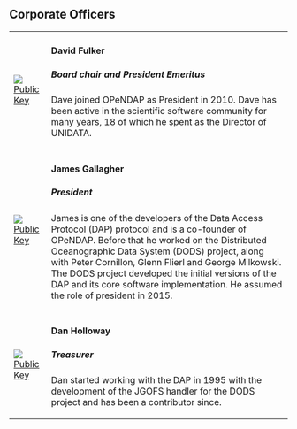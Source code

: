 ## Corporate Officers

<table>
    <tr>
        <td>
            <img src="../../../assets/images/fulker.jpg" />
            <a href="https://www.opendap.org/pub/keys/dfulker_at_opendap.org.pub.asc">
                Public Key
            </a>
        </td>
        <td>
            <h4>David Fulker</h4>
            <h5>Board chair and President Emeritus</h5>
            <p>
                Dave joined OPeNDAP as President in 2010. Dave has been active
                in the scientific software community for many years,
                18 of which he spent as the Director of UNIDATA.
            </p>
        </td>
    </tr>
    <tr>
        <td>
            <img src="../../../assets/images/gallagher.jpg" />
            <a href="https://www.opendap.org/pub/keys/jimg-gpg.asc">
                Public Key
            </a>
        </td>
        <td>
            <h4>James Gallagher</h4>
            <h5>President</h5>
            <p>
                James is one of the developers of the Data Access Protocol (DAP) protocol
                and is a co-founder of  OPeNDAP. Before that he worked on the
                Distributed Oceanographic Data System (DODS) project,
                along with Peter Cornillon, Glenn Flierl and George Milkowski.
                The DODS project developed the initial versions of the DAP
                and its core software implementation.
                He assumed the role of president in 2015.
            </p>
        </td>
    </tr>
    <tr>
        <td>
            <img src="../../../assets/images/holloway.jpg" />
            <a href="https://www.opendap.org/pub/keys/dholloway-gpg.asc">
                Public Key
            </a>
        </td>
        <td>
            <h4>Dan Holloway</h4>
            <h5>Treasurer</h5>
            <p>
                Dan started working with the DAP in 1995 with the development
                of the JGOFS handler for the DODS project and has been a contributor since.
            </p>
        </td>
    </tr>
</table>